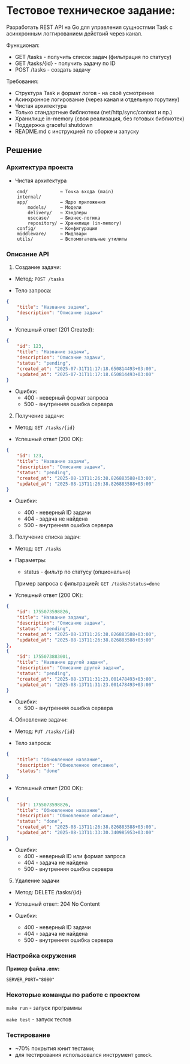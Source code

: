 # Тестовое техническое задание:

Разработать REST API на Go для управления сущностями Task с асинхронным логгированием действий через канал.

Функционал:
- GET /tasks - получить список задач (фильтрация по статусу)
- GET /tasks/{id} - получить задачу по ID
- POST /tasks - создать задачу

Требования:
- Структура Task и формат логов - на своё усмотрение
- Асинхронное логирование (через канал и отдельную горутину)
- Чистая архитектура
- Только стандартные библиотеки (net/http/sync/context и пр.)
- Хранилище in-memory (своя реализация, без готовых библиотек)
- Поддержка graceful shutdown
- README.md с инструкцией по сборке и запуску

## Решение

### Архитектура проекта

- Чистая архитектура
```
    cmd/            → Точка входа (main)
    internal/
    app/            → Ядро приложения
        models/     → Модели
        delivery/   → Хэндлеры
        usecase/    → Бизнес-логика
        repository/ → Хранилище (in-memory)
    config/         → Конфигурация
    middleware/     → Мидлвари
    utils/          → Вспомогательные утилиты
```

### Описание API

1. Создание задачи:

- Метод: `POST /tasks`

- Тело запроса:

```json
{
    "title": "Название задачи",
    "description": "Описание задачи"
}
```

- Успешный ответ (201 Created):
```json
{
    "id": 123,
    "title": "Название задачи",
    "description": "Описание задачи",
    "status": "pending",
    "created_at": "2025-07-31T11:17:18.650814493+03:00",
    "updated_at": "2025-07-31T11:17:18.650814493+03:00"
}
```

- Ошибки:
  - 400 - неверный формат запроса
  - 500 - внутренняя ошибка сервера

2. Получение задачи:

- Метод: `GET /tasks/{id}`

- Успешный ответ (200 OK):

```json
{
    "id": 123,
    "title": "Название задачи",
    "description": "Описание задачи",
    "status": "pending",
    "created_at": "2025-08-13T11:26:38.826883588+03:00",
    "updated_at": "2025-08-13T11:26:38.826883588+03:00"
}
```

- Ошибки:

  - 400 - неверный ID задачи
  - 404 - задача не найдена
  - 500 - внутренняя ошибка сервера

3. Получение списка задач:

- Метод: `GET /tasks`

- Параметры:
  - status - фильтр по статусу (опционально)
  
  Пример запроса с фильтрацией: `GET /tasks?status=done`

- Успешный ответ (200 OK):

```json
{
    "id": 1755073598826,
    "title": "Название задачи",
    "description": "Описание задачи",
    "status": "pending",
    "created_at": "2025-08-13T11:26:38.826883588+03:00",
    "updated_at": "2025-08-13T11:26:38.826883588+03:00"
},
{
    "id": 1755073883001,
    "title": "Название другой задачи",
    "description": "Описание другой задачи",
    "status": "pending",
    "created_at": "2025-08-13T11:31:23.001478493+03:00",
    "updated_at": "2025-08-13T11:31:23.001478493+03:00"
}
```

- Ошибки:
  - 500 - внутренняя ошибка сервера

4. Обновление задачи: 

- Метод: `PUT /tasks/{id}`

- Тело запроса:

```json
{
    "title": "Обновленное название",
    "description": "Обновленное описание",
    "status": "done"
}
```

- Успешный ответ (200 OK):
```json
{
	"id": 1755073598826,
	"title": "Обновленное название",
	"description": "Обновленное описание",
	"status": "done",
	"created_at": "2025-08-13T11:26:38.826883588+03:00",
	"updated_at": "2025-08-13T11:33:30.340985953+03:00"
}
```

- Ошибки:
  - 400 - неверный ID или формат запроса
  - 404 - задача не найдена
  - 500 - внутренняя ошибка сервера

5. Удаление задачи
- Метод: DELETE /tasks/{id}

- Успешный ответ: 204 No Content

- Ошибки:
  - 400 - неверный ID задачи
  - 404 - задача не найдена
  - 500 - внутренняя ошибка сервера

### Настройка окружения

**Пример файла .env:**

```.env
SERVER_PORT="8080"
```

### Некоторые команды по работе с проектом

`make run` - запуск программы

`make test` - запуск тестов

### Тестирование

- ~70% покрытия юнит тестами;
- для тестирования использовался инструмент `gomock`.
